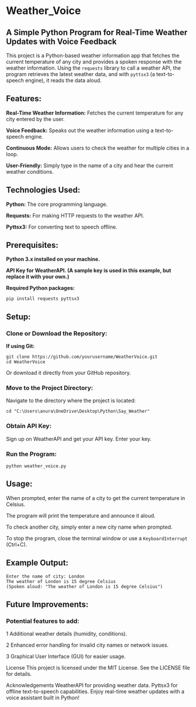 # Weather_Voice

## A Simple Python Program for Real-Time Weather Updates with Voice Feedback

This project is a Python-based weather information app that fetches the current temperature of any city and provides a spoken response with the weather information. Using the `requests` library to call a weather API, the program retrieves the latest weather data, and with `pyttsx3` (a text-to-speech engine), it reads the data aloud.

## Features:

**Real-Time Weather Information:**  Fetches the current temperature for any city entered by the user.

**Voice Feedback:**  Speaks out the weather information using a text-to-speech engine.

**Continuous Mode:**  Allows users to check the weather for multiple cities in a loop.

**User-Friendly:** Simply type in the name of a city and hear the current weather conditions.

## Technologies Used:

**Python:**  The core programming language.

**Requests:** For making HTTP requests to the weather API.

**Pyttsx3:**  For converting text to speech offline.

## Prerequisites:

**Python 3.x installed on your machine.**

**API Key for WeatherAPI. (A sample key is used in this example, but replace it with your own.)**

**Required Python packages:** 

    pip install requests pyttsx3

## Setup:

### Clone or Download the Repository:

**If using Git:**

    git clone https://github.com/yourusername/WeatherVoice.git
    cd WeatherVoice
    
Or download it directly from your GitHub repository.

### Move to the Project Directory:

Navigate to the directory where the project is located:

    cd "C:\Users\anura\OneDrive\Desktop\Python\Say_Weather"
  
### Obtain API Key:

Sign up on WeatherAPI and get your API key. Enter your key.

### Run the Program:

    python weather_voice.py
    
## Usage:

When prompted, enter the name of a city to get the current temperature in Celsius.

The program will print the temperature and announce it aloud.

To check another city, simply enter a new city name when prompted.

To stop the program, close the terminal window or use a `KeyboardInterrupt` (Ctrl+C).

## Example Output:

    Enter the name of city: London
    The weather of London is 15 degree Celsius
    (Spoken aloud: "The weather of London is 15 degree Celsius")

## Future Improvements:

### Potential features to add:

  1 Additional weather details (humidity, conditions).

  2 Enhanced error handling for invalid city names or network issues.

  3 Graphical User Interface (GUI) for easier usage.

License
This project is licensed under the MIT License. See the LICENSE file for details.

Acknowledgements
WeatherAPI for providing weather data.
Pyttsx3 for offline text-to-speech capabilities.
Enjoy real-time weather updates with a voice assistant built in Python!
